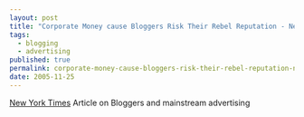 ```yaml
---
layout: post
title: "Corporate Money cause Bloggers Risk Their Rebel Reputation - New York Times"
tags:
  - blogging
  - advertising
published: true
permalink: corporate-money-cause-bloggers-risk-their-rebel-reputation-new-york-times
date: 2005-11-25
---
```


<a href="http://www.nytimes.com/2005/11/26/technology/26blog.html?pagewanted=1"> New York Times</a> Article on Bloggers and mainstream advertising
